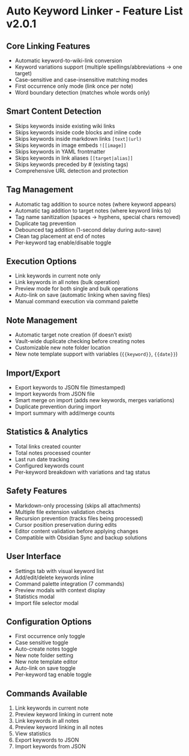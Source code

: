 # Auto Keyword Linker - Feature List v2.0.1

## Core Linking Features

- Automatic keyword-to-wiki-link conversion
- Keyword variations support (multiple spellings/abbreviations → one target)
- Case-sensitive and case-insensitive matching modes
- First occurrence only mode (link once per note)
- Word boundary detection (matches whole words only)

## Smart Content Detection

- Skips keywords inside existing wiki links
- Skips keywords inside code blocks and inline code
- Skips keywords inside markdown links `[text](url)`
- Skips keywords in image embeds `![[image]]`
- Skips keywords in YAML frontmatter
- Skips keywords in link aliases `[[target|alias]]`
- Skips keywords preceded by # (existing tags)
- Comprehensive URL detection and protection

## Tag Management

- Automatic tag addition to source notes (where keyword appears)
- Automatic tag addition to target notes (where keyword links to)
- Tag name sanitization (spaces → hyphens, special chars removed)
- Duplicate tag prevention
- Debounced tag addition (1-second delay during auto-save)
- Clean tag placement at end of notes
- Per-keyword tag enable/disable toggle

## Execution Options

- Link keywords in current note only
- Link keywords in all notes (bulk operation)
- Preview mode for both single and bulk operations
- Auto-link on save (automatic linking when saving files)
- Manual command execution via command palette

## Note Management

- Automatic target note creation (if doesn’t exist)
- Vault-wide duplicate checking before creating notes
- Customizable new note folder location
- New note template support with variables (`{{keyword}}`, `{{date}}`)

## Import/Export

- Export keywords to JSON file (timestamped)
- Import keywords from JSON file
- Smart merge on import (adds new keywords, merges variations)
- Duplicate prevention during import
- Import summary with add/merge counts

## Statistics & Analytics

- Total links created counter
- Total notes processed counter
- Last run date tracking
- Configured keywords count
- Per-keyword breakdown with variations and tag status

## Safety Features

- Markdown-only processing (skips all attachments)
- Multiple file extension validation checks
- Recursion prevention (tracks files being processed)
- Cursor position preservation during edits
- Editor content validation before applying changes
- Compatible with Obsidian Sync and backup solutions

## User Interface

- Settings tab with visual keyword list
- Add/edit/delete keywords inline
- Command palette integration (7 commands)
- Preview modals with context display
- Statistics modal
- Import file selector modal

## Configuration Options

- First occurrence only toggle
- Case sensitive toggle
- Auto-create notes toggle
- New note folder setting
- New note template editor
- Auto-link on save toggle
- Per-keyword tag enable toggle

## Commands Available

1. Link keywords in current note
1. Preview keyword linking in current note
1. Link keywords in all notes
1. Preview keyword linking in all notes
1. View statistics
1. Export keywords to JSON
1. Import keywords from JSON